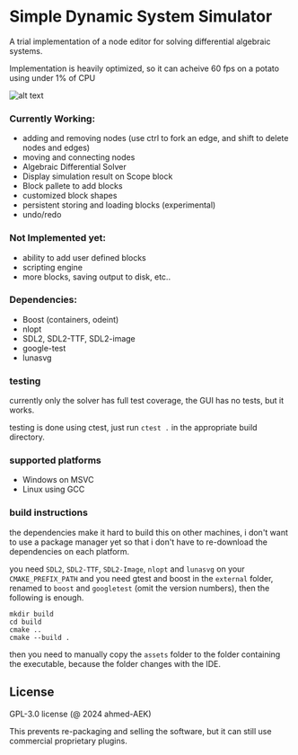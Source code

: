 # Simple Dynamic System Simulator
A trial implementation of a node editor for solving differential algebraic systems.

Implementation is heavily optimized, so it can acheive 60 fps on a potato using under 1% of CPU

![alt text](https://github.com/ahmed-AEK/dummy_NodeEditor/blob/main/preview.png?raw=true)

### Currently Working:
- adding and removing nodes (use ctrl to fork an edge, and shift to delete nodes and edges)
- moving and connecting nodes
- Algebraic Differential Solver
- Display simulation result on Scope block
- Block pallete to add blocks
- customized block shapes
- persistent storing and loading blocks (experimental)
- undo/redo

### Not Implemented yet:
- ability to add user defined blocks
- scripting engine
- more blocks, saving output to disk, etc..


### Dependencies:
- Boost (containers, odeint)
- nlopt
- SDL2, SDL2-TTF, SDL2-image
- google-test
- lunasvg

### testing

currently only the solver has full test coverage, the GUI has no tests, but it works.

testing is done using ctest, just run `ctest .` in the appropriate build directory.
### supported platforms
- Windows on MSVC
- Linux using GCC

### build instructions

the dependencies make it hard to build this on other machines, i don't want to use a package manager yet so that i don't have to re-download the dependencies on each platform.

you need `SDL2`, `SDL2-TTF`, `SDL2-Image`, `nlopt` and `lunasvg` on your `CMAKE_PREFIX_PATH` and you need gtest and boost in the `external` folder, renamed to `boost` and `googletest` (omit the version numbers), then the following is enough.

```
mkdir build
cd build
cmake ..
cmake --build .
```
then you need to manually copy the `assets` folder to the folder containing the executable, because the folder changes with the IDE.

License
-----------
GPL-3.0 license (@ 2024 ahmed-AEK)

This prevents re-packaging and selling the software, but it can still use commercial proprietary plugins.